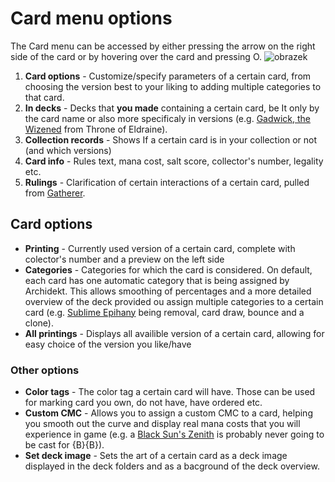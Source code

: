 # Card menu options

The Card menu can be accessed by either pressing the arrow on the right side of the card or by hovering over the card and pressing O.
![obrazek](https://github.com/user-attachments/assets/18915621-e7c1-47ca-8028-0a25c084f189)


1. **Card options** - Customize/specify parameters of a certain card, from choosing the version best to your liking to adding multiple categories to that card.
2. **In decks** - Decks that **you made** containing a certain card, be It only by the card name or also more specificaly in versions (e.g. [Gadwick, the Wizened](https://scryfall.com/card/eld/48/gadwick-the-wizened) from Throne of Eldraine).
3. **Collection records** - Shows If a certain card is in your collection or not (and which versions)
4. **Card info** - Rules text, mana cost, salt score, collector's number, legality etc.
5. **Rulings** - Clarification of certain interactions of a certain card, pulled from [Gatherer](https://gatherer.wizards.com/Pages/Default.aspx).

## Card options
 - **Printing** - Currently used version of a certain card, complete with colector's number and a preview on the left side
 - **Categories** - Categories for which the card is considered. On default, each card has one automatic category that is being assigned by Archidekt. This allows smoothing of percentages and a more detailed overview of the deck provided ou assign multiple categories to a certain card (e.g. [Sublime Epihany](https://scryfall.com/card/tdc/167/sublime-epiphany) being removal, card draw, bounce and a clone).
 - **All printings** - Displays all availible version of a certain card, allowing for easy choice of the version you like/have

 ### Other options
  - **Color tags** - The color tag a certain card will have. Those can be used for marking card you own, do not have, have ordered etc.
  - **Custom CMC** - Allows you to assign a custom CMC to a card, helping you smooth out the curve and display real mana costs that you will experience in game (e.g. a [Black Sun's Zenith](https://scryfall.com/card/mbs/39/black-suns-zenith) is probably never going to be cast for {B}{B}).
  - **Set deck image** - Sets the art of a certain card as a deck image displayed in the deck folders and as a bacground of the deck overview.
